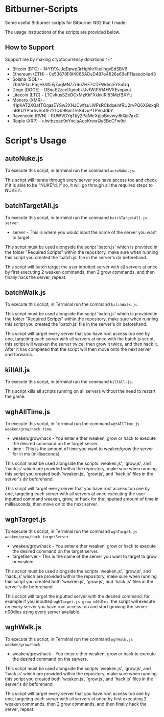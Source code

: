# Bitburner-Scripts
Some useful Bitburner scripts for Bitburner NS2 that I made.

The usage instructions of the scripts are provided below.

## How to Support
Support me by making cryptocurrency donations ^~^
- Bitcoin (BTC) - 14YfYXJJqDpwp3rHghhr7cuiihgvEdSBV6
- Ethereum (ETH) - 0x53678F8f4966ADeD487e4826e69eF11aaedc4a43
- Solana (SOL) - 7bSAFtxLPmjHkW5Ej7pqMN7Zr6u7HF7CDFWdmjEYSuUq
- Doge (DOGE) - D8naE2zceDgeobUJvfWtP514HVXEvopvuj
- Litecoin (LTC) - LTCvkusSZoDCxMzKkFXkkkiRi83MzfBXYU
- Monero (XMR) - 41pKAT2XGafTQqasEYSw2XNJCwfsuLWPsRCkdxeinfRU2rvPQ6XGsxqRnBKUYPhrhvSoGF721Qb9Bimf7eS4vuPTPVoJdbY
- Ravencoin (RVN) - RUWVDYqTby2PaNhrXpjoBevwyi6rQe7axC
- Ripple (XRP) - rJwtbzoac9cYncjaAceKrexrQyEBcCFw9d

# Script's Usage
## autoNuke.js
To execute this script, in terminal run the command `autoNuke.js`.

This script will iterate through every server you have access too and check if it is able to be "NUKE"d, if so, it will go through all the required steps to NUKE it.

## batchTargetAll.js
To execute this script, in terminal run the command `batchTargetAll.js server`.
- server - This is where you would input the name of the server you want to target.

This script must be used alongside the script 'batch.js' which is provided in the folder "Required Scripts" within the repository, make sure when running this script you created the 'batch.js' file in the server's dir beforehand.

This script will batch target the user inputted server with all servers at once by first executing 2 weaken commands, then 2 grow commands, and then finally hack the server, repeat.

## batchWalk.js
To execute this script, in Terminal run the command `batchWalk.js`.

This script must be used alongside the script 'batch.js' which is provided in the folder "Required Scripts" within the repository, make sure when running this script you created the 'batch.js' file in the server's dir beforehand.

This script will target every server that you have root access too one by one, targeting each server with all servers at once with the batch.js script, this script will weaken the server twice, then grow it twice, and then hack it. After it has completed that the script will then move onto the next server and forwards.

## killAll.js
To execute this script, in terminal run the command `killAll.js`.

This script kills all scripts running on all servers without the need to restart the game.

## wghAllTime.js
To execute this script, in Terminal run the command `wghAllTime.js weaken/grow/hack time`.
- weaken/grow/hack - You enter either weaken, grow or hack to execute the desired command on the target server.
- time - This is the amount of time you want to weaken/grow the server for in ms (milliseconds).

This script must be used alongside the scripts 'weaken.js', 'grow.js', and 'hack.js' which are provided within the repository, make sure when running this script you created both 'weaken.js', 'grow.js', and 'hack.js' files in the server's dir beforehand.

This script will target every server that you have root access too one by one, targeting each server with all servers at once executing the user inputted command weaken, grow, or hack for the inputted amount of time in milliseconds, then move on to the next server.

## wghTarget.js
To execute this script, in Terminal run the command `wghTarget.js weaken/grow/hack targetServer`.
- weaken/grow/hack - You enter either weaken, grow or hack to execute the desired command on the target server.
- targetServer - This is the name of the server you want to target to grow or weaken.

This script must be used alongside the scripts 'weaken.js', 'grow.js', and 'hack.js' which are provided within the repository, make sure when running this script you created both 'weaken.js', 'grow.js', and 'hack.js' files in the server's dir beforehand.

This script will target the inputted server with the desired command, for example if you inputted `wghTarget.js grow n00dles`, the script will execute on every server you have root access too and start growing the server n00dles using every server available.

## wghWalk.js
To execute this script, in Terminal run the command `wghWalk.js weaken/grow/hack`.
- weaken/grow/hack - You enter either weaken, grow or hack to execute the desired command on the servers.

This script must be used alongside the scripts 'weaken.js', 'grow.js', and 'hack.js' which are provided within the repository, make sure when running this script you created both 'weaken.js', 'grow.js', and 'hack.js' files in the server's dir beforehand.

This script will target every server that you have root access too one by one, targeting each server with all servers at once by first executing 2 weaken commands, then 2 grow commands, and then finally hack the server, repeat.
